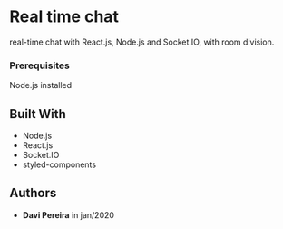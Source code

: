 # Real time chat

real-time chat with React.js, Node.js and Socket.IO, with room division.

### Prerequisites

Node.js installed

## Built With

* Node.js 
* React.js
* Socket.IO
* styled-components

## Authors

* **Davi Pereira** in jan/2020
